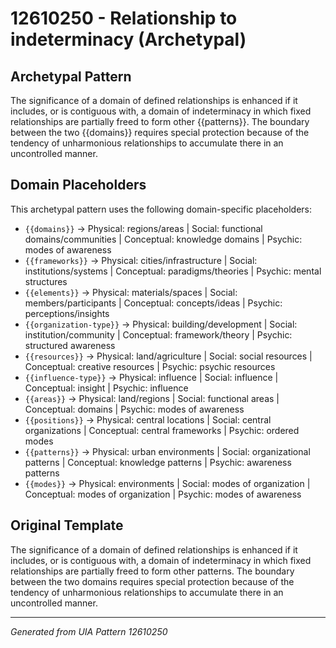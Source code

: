 # 12610250 - Relationship to indeterminacy (Archetypal)

## Archetypal Pattern

The significance of a domain of defined relationships is enhanced if it includes, or is contiguous with, a domain of indeterminacy in which fixed relationships are partially freed to form other {{patterns}}. The boundary between the two {{domains}} requires special protection because of the tendency of unharmonious relationships to accumulate there in an uncontrolled manner.

## Domain Placeholders

This archetypal pattern uses the following domain-specific placeholders:

- `{{domains}}` → Physical: regions/areas | Social: functional domains/communities | Conceptual: knowledge domains | Psychic: modes of awareness
- `{{frameworks}}` → Physical: cities/infrastructure | Social: institutions/systems | Conceptual: paradigms/theories | Psychic: mental structures
- `{{elements}}` → Physical: materials/spaces | Social: members/participants | Conceptual: concepts/ideas | Psychic: perceptions/insights
- `{{organization-type}}` → Physical: building/development | Social: institution/community | Conceptual: framework/theory | Psychic: structured awareness
- `{{resources}}` → Physical: land/agriculture | Social: social resources | Conceptual: creative resources | Psychic: psychic resources
- `{{influence-type}}` → Physical: influence | Social: influence | Conceptual: insight | Psychic: influence
- `{{areas}}` → Physical: land/regions | Social: functional areas | Conceptual: domains | Psychic: modes of awareness
- `{{positions}}` → Physical: central locations | Social: central organizations | Conceptual: central frameworks | Psychic: ordered modes
- `{{patterns}}` → Physical: urban environments | Social: organizational patterns | Conceptual: knowledge patterns | Psychic: awareness patterns
- `{{modes}}` → Physical: environments | Social: modes of organization | Conceptual: modes of organization | Psychic: modes of awareness

## Original Template

The significance of a domain of defined relationships is enhanced if it includes, or is contiguous with, a domain of indeterminacy in which fixed relationships are partially freed to form other patterns. The boundary between the two domains requires special protection because of the tendency of unharmonious relationships to accumulate there in an uncontrolled manner.

---
*Generated from UIA Pattern 12610250*
